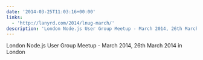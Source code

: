 ```yaml
---
date: '2014-03-25T11:03:16+00:00'
links:
  - 'http://lanyrd.com/2014/lnug-march/'
description: 'London Node.js User Group Meetup - March 2014, 26th March 2014 in London '
---
```

London Node.js User Group Meetup - March 2014, 26th March 2014 in London 
